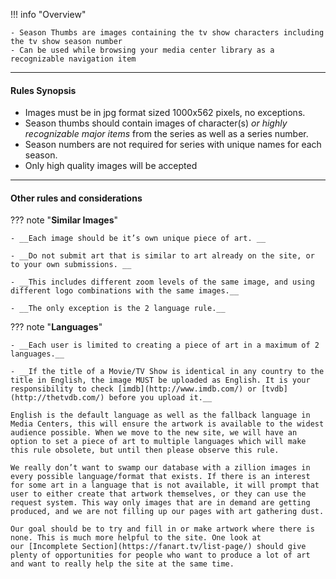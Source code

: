 !!! info "Overview"

    - Season Thumbs are images containing the tv show characters including the tv show season number
    - Can be used while browsing your media center library as a recognizable navigation item

---

#### **Rules Synopsis**

- Images must be in jpg format sized 1000x562 pixels, no exceptions.
- Season thumbs should contain images of character(s) *or highly recognizable major items* from the series as well as a series number.
- Season numbers are not required for series with unique names for each season.
- Only high quality images will be accepted

---

#### __Other rules and considerations__

??? note "**Similar Images**"  

    - __Each image should be it’s own unique piece of art. __

    - __Do not submit art that is similar to art already on the site, or to your own submissions. __

    - __This includes different zoom levels of the same image, and using different logo combinations with the same images.__

    - __The only exception is the 2 language rule.__
    


??? note "**Languages**"

    - __Each user is limited to creating a piece of art in a maximum of 2 languages.__

    - __If the title of a Movie/TV Show is identical in any country to the title in English, the image MUST be uploaded as English. It is your responsibility to check [imdb](http://www.imdb.com/) or [tvdb](http://thetvdb.com/) before you upload it.__

    English is the default language as well as the fallback language in Media Centers, this will ensure the artwork is available to the widest audience possible. When we move to the new site, we will have an option to set a piece of art to multiple languages which will make this rule obsolete, but until then please observe this rule.

    We really don’t want to swamp our database with a zillion images in every possible language/format that exists. If there is an interest for some art in a language that is not available, it will prompt that user to either create that artwork themselves, or they can use the request system. This way only images that are in demand are getting produced, and we are not filling up our pages with art gathering dust.  
    
    Our goal should be to try and fill in or make artwork where there is none. This is much more helpful to the site. One look at our [Incomplete Section](https://fanart.tv/list-page/) should give plenty of opportunities for people who want to produce a lot of art and want to really help the site at the same time.